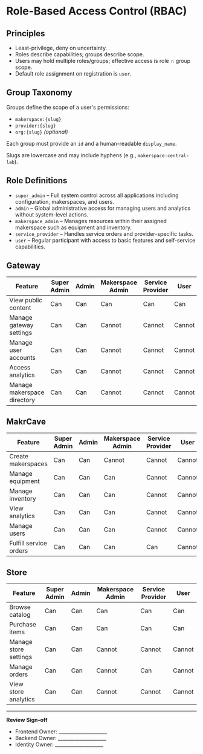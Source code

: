 # Role-Based Access Control (RBAC)

## Principles

- Least-privilege, deny on uncertainty.
- Roles describe capabilities; groups describe scope.
- Users may hold multiple roles/groups; effective access is role ∩ group scope.
- Default role assignment on registration is `user`.

## Group Taxonomy

Groups define the scope of a user's permissions:

- `makerspace:{slug}`
- `provider:{slug}`
- `org:{slug}` *(optional)*

Each group must provide an `id` and a human-readable `display_name`.

Slugs are lowercase and may include hyphens (e.g., `makerspace:central-lab`).

## Role Definitions

- `super_admin` – Full system control across all applications including configuration, makerspaces, and users.
- `admin` – Global administrative access for managing users and analytics without system-level actions.
- `makerspace_admin` – Manages resources within their assigned makerspace such as equipment and inventory.
- `service_provider` – Handles service orders and provider-specific tasks.
- `user` – Regular participant with access to basic features and self-service capabilities.

## Gateway

| Feature | Super Admin | Admin | Makerspace Admin | Service Provider | User |
| --- | --- | --- | --- | --- | --- |
| View public content | Can | Can | Can | Can | Can |
| Manage gateway settings | Can | Can | Cannot | Cannot | Cannot |
| Manage user accounts | Can | Can | Cannot | Cannot | Cannot |
| Access analytics | Can | Can | Cannot | Cannot | Cannot |
| Manage makerspace directory | Can | Can | Cannot | Cannot | Cannot |

## MakrCave

| Feature | Super Admin | Admin | Makerspace Admin | Service Provider | User |
| --- | --- | --- | --- | --- | --- |
| Create makerspaces | Can | Can | Cannot | Cannot | Cannot |
| Manage equipment | Can | Can | Can | Cannot | Cannot |
| Manage inventory | Can | Can | Can | Cannot | Cannot |
| View analytics | Can | Can | Can | Cannot | Cannot |
| Manage users | Can | Can | Can | Cannot | Cannot |
| Fulfill service orders | Can | Can | Can | Can | Cannot |

## Store

| Feature | Super Admin | Admin | Makerspace Admin | Service Provider | User |
| --- | --- | --- | --- | --- | --- |
| Browse catalog | Can | Can | Can | Can | Can |
| Purchase items | Can | Can | Can | Can | Can |
| Manage store settings | Can | Can | Cannot | Cannot | Cannot |
| Manage orders | Can | Can | Cannot | Can | Cannot |
| View store analytics | Can | Can | Cannot | Cannot | Cannot |

---

**Review Sign-off**

- Frontend Owner: ____________________
- Backend Owner: ____________________
- Identity Owner: ____________________
